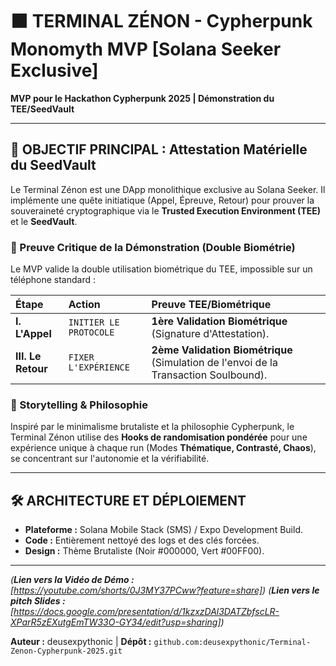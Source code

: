 # ⬛ TERMINAL ZÉNON - Cypherpunk Monomyth MVP [Solana Seeker Exclusive]

**MVP pour le Hackathon Cypherpunk 2025 | Démonstration du TEE/SeedVault**

---

## 🎯 OBJECTIF PRINCIPAL : Attestation Matérielle du SeedVault

Le Terminal Zénon est une DApp monolithique exclusive au Solana Seeker. Il implémente une quête initiatique (Appel, Épreuve, Retour) pour prouver la souveraineté cryptographique via le **Trusted Execution Environment (TEE)** et le **SeedVault**.

### 🔑 Preuve Critique de la Démonstration (Double Biométrie)

Le MVP valide la double utilisation biométrique du TEE, impossible sur un téléphone standard :

| Étape | Action | Preuve TEE/Biométrique |
| :--- | :--- | :--- |
| **I. L'Appel** | `INITIER LE PROTOCOLE` | **1ère Validation Biométrique** (Signature d'Attestation). |
| **III. Le Retour** | `FIXER L'EXPÉRIENCE` | **2ème Validation Biométrique** (Simulation de l'envoi de la Transaction Soulbound). |

### 📖 Storytelling & Philosophie

Inspiré par le minimalisme brutaliste et la philosophie Cypherpunk, le Terminal Zénon utilise des **Hooks de randomisation pondérée** pour une expérience unique à chaque run (Modes **Thématique, Contrasté, Chaos**), se concentrant sur l'autonomie et la vérifiabilité.

---

## 🛠 ARCHITECTURE ET DÉPLOIEMENT

* **Plateforme :** Solana Mobile Stack (SMS) / Expo Development Build.
* **Code :** Entièrement nettoyé des logs et des clés forcées.
* **Design :** Thème Brutaliste (Noir #000000, Vert #00FF00).

---

*(**Lien vers la Vidéo de Démo :** [https://youtube.com/shorts/0J3MY37PCww?feature=share])*
*(**Lien vers le pitch Slides :**
[https://docs.google.com/presentation/d/1kzxzDAl3DATZbfscLR-XParR5zEXutgEmTW33O-GY34/edit?usp=sharing])*

**Auteur :** deusexpythonic | **Dépôt :** `github.com:deusexpythonic/Terminal-Zenon-Cypherpunk-2025.git`
